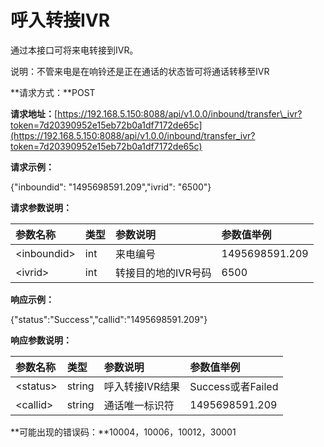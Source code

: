 # 呼入转接IVR

通过本接口可将来电转接到IVR。

说明：不管来电是在响铃还是正在通话的状态皆可将通话转移至IVR

**请求方式：**POST

**请求地址：**[https://192.168.5.150:8088/api/v1.0.0/inbound/transfer\_ivr?token=7d20390952e15eb72b0a1df7172de65c](https://192.168.5.150:8088/api/v1.0.0/inbound/transfer_ivr?token=7d20390952e15eb72b0a1df7172de65c)

**请求示例：**

{"inboundid": "1495698591.209","ivrid": "6500"}

**请求参数说明：**

| 参数名称 | 类型 | 参数说明 | 参数值举例 |
| :--- | :--- | :--- | :--- |
| &lt;inboundid&gt; | int | 来电编号 | 1495698591.209 |
| &lt;ivrid&gt; | int | 转接目的地的IVR号码 | 6500 |

**响应示例：**

{"status":"Success","callid":"1495698591.209"}

**响应参数说明：**

| 参数名称 | 类型 | 参数说明 | 参数值举例 |
| :--- | :--- | :--- | :--- |
| &lt;status&gt; | string | 呼入转接IVR结果 | Success或者Failed |
| &lt;callid&gt; | string | 通话唯一标识符 | 1495698591.209 |

**可能出现的错误码：**10004，10006，10012，30001

